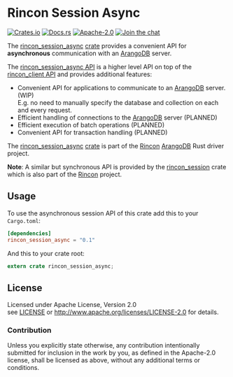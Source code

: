 
# Rincon Session Async

[![Crates.io][crates_badge]][crate]
[![Docs.rs][docs_badge]][documentation]
[![Apache-2.0][license_badge]][Apache-2.0]
[![Join the chat][gitter_badge]][chat]

[crates_badge]: https://img.shields.io/crates/v/rincon_session_async.svg
[docs_badge]: https://docs.rs/rincon_session_async/badge.svg
[license_badge]: https://img.shields.io/badge/license-Apache%2D%2D2%2E0-blue.svg
[gitter_badge]: https://badges.gitter.im/innoave/rincon.svg

[crate]: https://crates.io/crates/rincon_session_async
[documentation]: https://docs.rs/rincon_session_async
[Apache-2.0]: https://www.apache.org/licenses/LICENSE-2.0
[chat]: https://gitter.im/innoave/rincon
[license]: ../LICENSE
[rincon]: https://github.com/innoave/rincon
[rincon_session_async]: ../rincon_session_async
[rincon_session_async API]: https://docs.rs/rincon_session_async
[rincon_client API]: https://docs.rs/rincon_api
[rincon_session]: ../rincon_session

The [rincon_session_async] [crate] provides a convenient API for __asynchronous__ communication with an
[ArangoDB] server.

The [rincon_session_async API] is a higher level API on top of the [rincon_client API] and provides
additional features:

* Convenient API for applications to communicate to an [ArangoDB] server. (WIP)
<br/>E.g. no need to manually specify the database and collection on each and every request.
* Efficient handling of connections to the [ArangoDB] server (PLANNED)
* Efficient execution of batch operations (PLANNED)
* Convenient API for transaction handling (PLANNED)


The [rincon_session_async] [crate] is part of the [Rincon] [ArangoDB] Rust driver project.

__Note__: A similar but synchronous API is provided by the [rincon_session] crate which is
also part of the [Rincon] project.   

## Usage

To use the asynchronous session API of this crate add this to your `Cargo.toml`:

```toml
[dependencies]
rincon_session_async = "0.1"
```

And this to your crate root:

```rust
extern crate rincon_session_async;
```

## License

Licensed under Apache License, Version 2.0<br/>
see [LICENSE] or http://www.apache.org/licenses/LICENSE-2.0 for details.

### Contribution

Unless you explicitly state otherwise, any contribution intentionally submitted
for inclusion in the work by you, as defined in the Apache-2.0 license, shall be
licensed as above, without any additional terms or conditions.


[ArangoDB]: https://www.arangodb.org
[AQL]: https://docs.arangodb.com/3.2/AQL/index.html
[Rust]: https://www.rust-lang.org
